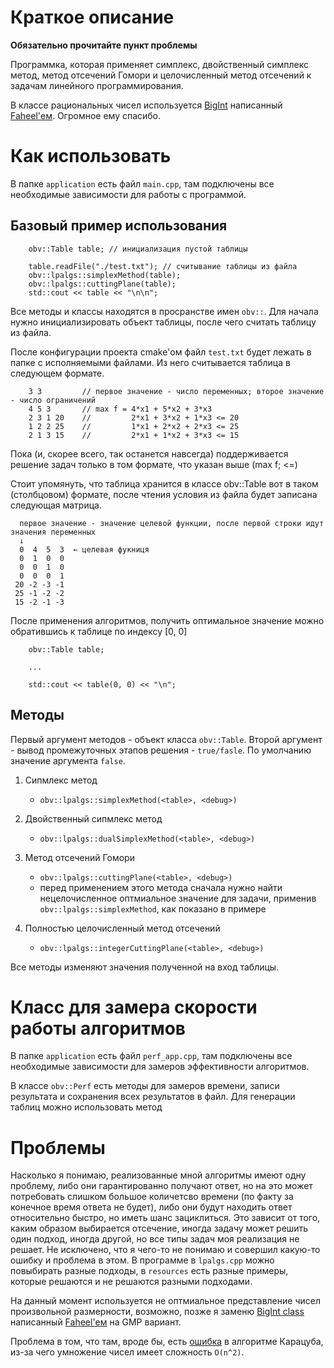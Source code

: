 # Краткое описание

 **Обязательно прочитайте пункт проблемы**

Программка, которая применяет симплекс, двойственный симплекс метод, метод отсечений Гомори и целочисленный метод отсечений к задачам линейного программирования. 

В классе рациональных чисел используется [BigInt](https://github.com/faheel/BigInt) написанный [Faheel'ем](https://github.com/faheel). Огромное ему спасибо.

# Как использовать

В папке `application` есть файл `main.cpp`, там подключены все необходимые зависимости для работы с программой. 

## Базовый пример использования

```
    obv::Table table; // инициализация пустой таблицы

    table.readFile("./test.txt"); // считывание таблицы из файла
    obv::lpalgs::simplexMethod(table);
    obv::lpalgs::cuttingPlane(table);
    std::cout << table << "\n\n";
```

Все методы и классы находятся в просранстве имен `obv::`. Для начала нужно инициализировать объект таблицы, после чего считать таблицу из файла.

После конфигурации проекта cmake'ом файл `test.txt` будет лежать в папке с исполняемыми файлами. Из него считывается таблица в следующем формате.

```
    3 3         // первое значение - число переменных; второе значение - число ограничений
    4 5 3       // max f = 4*x1 + 5*x2 + 3*x3
    2 3 1 20    //         2*x1 + 3*x2 + 1*x3 <= 20
    1 2 2 25    //         1*x1 + 2*x2 + 2*x3 <= 25
    2 1 3 15    //         2*x1 + 1*x2 + 3*x3 <= 15
```

Пока (и, скорее всего, так останется навсегда) поддерживается решение задач только в том формате, что указан выше (max f; <=)

Стоит упомянуть, что таблица хранится в классе obv::Table вот в таком (столбцовом) формате, после чтения условия из файла будет записана следующая матрица. 

```
  первое значение - значение целевой функции, после первой строки идут значения переменных
  ↓
  0  4  5  3  ← целевая фукниця
  0  1  0  0
  0  0  1  0
  0  0  0  1
 20 -2 -3 -1
 25 -1 -2 -2
 15 -2 -1 -3
```

После применения алгоритмов, получить оптимальное значение можно обратившись к таблице по индексу [0, 0]

```
    obv::Table table;
    
    ...

    std::cout << table(0, 0) << "\n";
```


## Методы

Первый аргумент методов - объект класса `obv::Table`. Второй аргумент - вывод промежуточных этапов решения - `true/fasle`. По умолчанию значение аргумента `false`.

1. Сипмлекс метод
    - `obv::lpalgs::simplexMethod(<table>, <debug>)` 

2. Двойственный сипмлекс метод
    - `obv::lpalgs::dualSimplexMethod(<table>, <debug>)` 

3. Метод отсечений Гомори
    - `obv::lpalgs::cuttingPlane(<table>, <debug>)` 
    - перед применением этого метода сначала нужно найти нецелочисленное оптмиальное значение для задачи, применив `obv::lpalgs::simplexMethod`, как показано в примере

4. Полностью целочисленный метод отсечений
    - `obv::lpalgs::integerCuttingPlane(<table>, <debug>)` 

Все методы изменяют значения полученной на вход таблицы.

# Класс для замера скорости работы алгоритмов

В папке `application` есть файл `perf_app.cpp`, там подключены все необходимые зависимости для замеров эффективности алгоритмов.

В классе `obv::Perf` есть методы для замеров времени, записи результата и сохранения всех результатов в файл. Для генерации таблиц можно использовать метод 

# Проблемы

Насколько я понимаю, реализованные мной алгоритмы имеют одну проблему, либо они гарантированно получают ответ, но на это может потребовать слишком большое количетсво времени (по факту за конечное время ответа не будет), либо они будут находить ответ относительно быстро, но иметь шанс зациклиться. Это зависит от того, каким образом выбирается отсечение, иногда задачу может решить один подход, иногда другой, но все типы задач моя реализация не решает. Не исключено, что я чего-то не понимаю и совершил какую-то ошибку и проблема в этом. В программе в `lpalgs.cpp` можно повыбирать разные подходы, в `resources` есть разные примеры, которые решаются и не решаются разными подходами.

На данный момент используется не оптмиальное представление чисел произвольной размерности, возможно, позже я заменю [BigInt class](https://github.com/faheel/BigInt) написанный [Faheel'ем](https://github.com/faheel) на GMP вариант. 

Проблема в том, что там, вроде бы, есть [ошибка](https://github.com/faheel/BigInt/issues/69) в алгоритме Карацуба, из-за чего умножение чисел имеет сложность `O(n^2)`.
